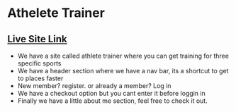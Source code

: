 # Athelete Trainer

## [Live Site Link](https://independent-service-prov-96779.web.app/)

- We have a site called athlete trainer where you can get training for three specific sports
- We have a header section where we have a nav bar, its a shortcut to get to places faster
- New member? register. or already a member? Log in
- We have a checkout option but you cant enter it before loggin in
- Finally we have a little about me section, feel free to check it out.
